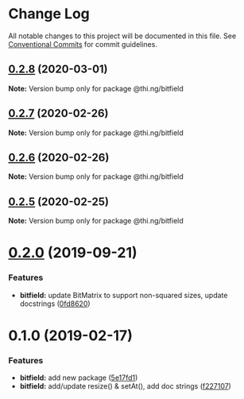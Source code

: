 # Change Log

All notable changes to this project will be documented in this file.
See [Conventional Commits](https://conventionalcommits.org) for commit guidelines.

## [0.2.8](https://github.com/thi-ng/umbrella/compare/@thi.ng/bitfield@0.2.7...@thi.ng/bitfield@0.2.8) (2020-03-01)

**Note:** Version bump only for package @thi.ng/bitfield





## [0.2.7](https://github.com/thi-ng/umbrella/compare/@thi.ng/bitfield@0.2.6...@thi.ng/bitfield@0.2.7) (2020-02-26)

**Note:** Version bump only for package @thi.ng/bitfield





## [0.2.6](https://github.com/thi-ng/umbrella/compare/@thi.ng/bitfield@0.2.5...@thi.ng/bitfield@0.2.6) (2020-02-26)

**Note:** Version bump only for package @thi.ng/bitfield





## [0.2.5](https://github.com/thi-ng/umbrella/compare/@thi.ng/bitfield@0.2.4...@thi.ng/bitfield@0.2.5) (2020-02-25)

**Note:** Version bump only for package @thi.ng/bitfield





# [0.2.0](https://github.com/thi-ng/umbrella/compare/@thi.ng/bitfield@0.1.12...@thi.ng/bitfield@0.2.0) (2019-09-21)

### Features

* **bitfield:** update BitMatrix to support non-squared sizes, update docstrings ([0fd8620](https://github.com/thi-ng/umbrella/commit/0fd8620))

# 0.1.0 (2019-02-17)

### Features

* **bitfield:** add new package ([5e17fd1](https://github.com/thi-ng/umbrella/commit/5e17fd1))
* **bitfield:** add/update resize() & setAt(), add doc strings ([f227107](https://github.com/thi-ng/umbrella/commit/f227107))
